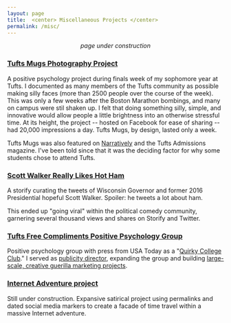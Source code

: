 ```yaml
---
layout: page
title:  <center> Miscellaneous Projects </center>
permalink: /misc/
---
```


<center><i>page under construction</i></center>

### [Tufts Mugs Photography Project](http://www.facebook.com/tuftsmugs)  
A positive psychology project during finals week of my sophomore year at Tufts. I documented as many members of the Tufts community as possible making silly faces (more than 2500 people over the course of the week). This was only a few weeks after the Boston Marathon bombings, and many on campus were stil shaken up. I felt that doing something silly, simple, and innovative would allow people a little brightness into an otherwise stressful time. At its height, the project -- hosted on Facebook for ease of sharing -- had 20,000 impressions a day. Tufts Mugs, by design, lasted only a week.

Tufts Mugs was also featured on [Narratively](http://narrative.ly/stories/wipe-that-final-off-your-face/) and the Tufts Admissions magazine. I've been told since that it was the deciding factor for why some students chose to attend Tufts.  

### [Scott Walker Really Likes Hot Ham](https://storify.com/GrahamStarr/scott-walker-really-likes-hot-ham)  
A storify curating the tweets of Wisconsin Governor and former 2016 Presidential hopeful Scott Walker. Spoiler: he tweets a lot about ham.

This ended up "going viral" within the political comedy community, garnering several thousand views and shares on Storify and Twitter.  

### [Tufts Free Compliments Positive Psychology Group](https://www.facebook.com/tuftsfreecompliments)  
Positive psychology group with press from USA Today as a "[Quirky College Club](http://college.usatoday.com/2012/11/19/6-quirky-college-clubs/)." I served as [publicity director](http://tuftsdaily.com/news/2012/11/30/tufts-free-compliments-helps-promote-positive-psychology-on-facebook/), expanding the group and building [large-scale, creative guerilla marketing projects](http://i.imgur.com/TrAS0BO.jpg).  

### [Internet Adventure project](http://portfolio.gstarr.me/)   
Still under construction. Expansive satirical project using permalinks and dated social media markers to create a facade of time travel within a massive Internet adventure.  


